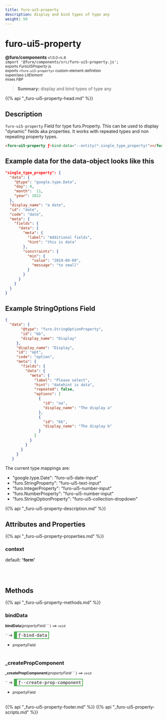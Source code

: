 ```yaml
---
title: furo-ui5-property
description: display and bind types of type any
weight: 50
---
```


# furo-ui5-property
**@furo/components** <small>v1.0.0-rc.6</small>
<br>`import '@furo/components/src/furo-ui5-property.js';`<small>
<br>exports *FuroUi5Property* js
<br>exports `<furo-ui5-property>` custom-element-definition
<br>superclass *LitElement*
<br> mixes *FBP*</small>

> **Summary:** display and bind types of type any

{{% api "_furo-ui5-property-head.md" %}}

## Description

`furo-ui5-property`
 Field for type furo.Property. This can be used to display "dynamic" fields aka properties.
 It works with repeated types and non repeating property types.

 ```html
 <furo-ui5-property ƒ-bind-data="--entity(*.single_type_property)"></furo-ui5-property>
 ```

 ## Example data for the data-object looks like this

 ```json
 "single_type_property": {
   "data": {
     "@type": "google.type.Date",
     "day": 8,
     "month":  11,
     "year": 2022
   },
   "display_name": "a date",
   "id": "date",
   "code": "date",
   "meta": {
     "fields": {
       "data": {
         "meta": {
           "label": "Additional fields",
           "hint": "this is data"
         },
         "constraints": {
           "min": {
             "value": "2019-09-09",
             "message": "to small"
           }
         }
       }
     }
   }
 }
 ```
## Example StringOptions Field

```json
{
  "data": {
       "@type": "furo.StringOptionProperty",
       "id": "bb",
       "display_name": "Display"
     },
     "display_name": "Display",
     "id": "opt",
     "code": "option",
     "meta": {
       "fields": {
         "data": {
           "meta": {
             "label": "Please select",
             "hint": "datehint is data",
             "repeated": false,
             "options": [
               {
                 "id": "aa",
                 "display_name": "The display a"
               },
               {
                 "id": "bb",
                 "display_name": "The display b"
               }
             ]
           }
         }
       }
     }
   }

```

 The current type mappings are:

- "google.type.Date": "furo-ui5-date-input"
- "furo.StringProperty": "furo-ui5-text-input"
- "furo.IntegerProperty": "furo-ui5-number-input"
- "furo.NumberProperty": "furo-ui5-number-input"
- "furo.StringOptionProperty": "furo-ui5-collection-dropdown"

{{% api "_furo-ui5-property-description.md" %}}


## Attributes and Properties
{{% api "_furo-ui5-property-properties.md" %}}





### **context**
default: **&#39;form&#39;**</small>


<br><br>

## Methods
{{% api "_furo-ui5-property-methods.md" %}}


### **bindData**
<small>**bindData**(*propertyField* `` ) ⟹ `void`</small>

<small>`` </small> →
<span  style="border-width:2px 2px 2px 10px; border-style: solid;border-color:  rgb(76, 175, 80);font-family:monospace; padding:2px 4px;">ƒ-bind-data</span>



- <small>propertyField </small>
<br><br>

### **_createPropComponent**
<small>**_createPropComponent**(*propertyField* `` ) ⟹ `void`</small>

<small>`` </small> →
<span  style="border-width:2px 2px 2px 10px; border-style: solid;border-color:  rgb(76, 175, 80);font-family:monospace; padding:2px 4px;">ƒ--create-prop-component</span>



- <small>propertyField </small>
<br><br>





{{% api "_furo-ui5-property-footer.md" %}}
{{% api "_furo-ui5-property-scripts.md" %}}
